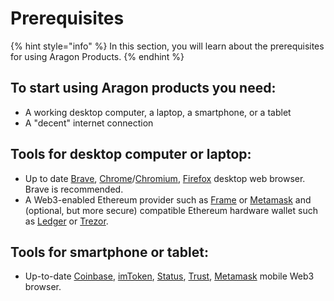 # Prerequisites

{% hint style="info" %}
In this section, you will learn about the prerequisites for using Aragon Products.
{% endhint %}

## To start using Aragon products you need:

* A working desktop computer, a laptop, a smartphone, or a tablet
* A "decent" internet connection

## **Tools for desktop computer or laptop:**

* Up to date [Brave](https://brave.com), [Chrome](https://www.google.com/chrome/)/[Chromium](https://www.chromium.org/getting-involved/download-chromium), [Firefox](https://www.mozilla.org/firefox/) desktop web browser. Brave is recommended.
* A Web3-enabled Ethereum provider such as [Frame](https://frame.sh) or [Metamask](https://metamask.io) and (optional, but more secure) compatible Ethereum hardware wallet such as [Ledger](https://www.ledger.com) or [Trezor](https://trezor.io).

## **Tools for smartphone or tablet:**

* Up-to-date [Coinbase](https://wallet.coinbase.com), [imToken](https://www.token.im/download), [Status](https://status.im), [Trust](https://trustwallet.com/dapp), [Metamask](https://metamask.io) mobile Web3 browser.
